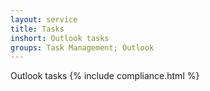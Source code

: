 ```yaml
---
layout: service
title: Tasks
inshort: Outlook tasks
groups: Task Management; Outlook
---
```

Outlook tasks
{% include compliance.html %}